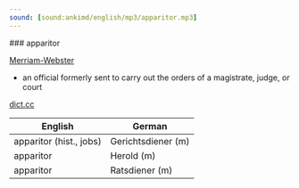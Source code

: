 ```yaml
---
sound: [sound:ankimd/english/mp3/apparitor.mp3]
---
```


\### apparitor

[Merriam-Webster](https://www.merriam-webster.com/dictionary/apparitor)

- an official formerly sent to carry out the orders of a magistrate, judge, or court

[dict.cc](https://www.dict.cc/apparitor)

| English        | German       |
| -------------- | ------------ |
| apparitor (hist., jobs) | Gerichtsdiener (m) |
| apparitor | Herold (m) |
| apparitor | Ratsdiener (m) |
